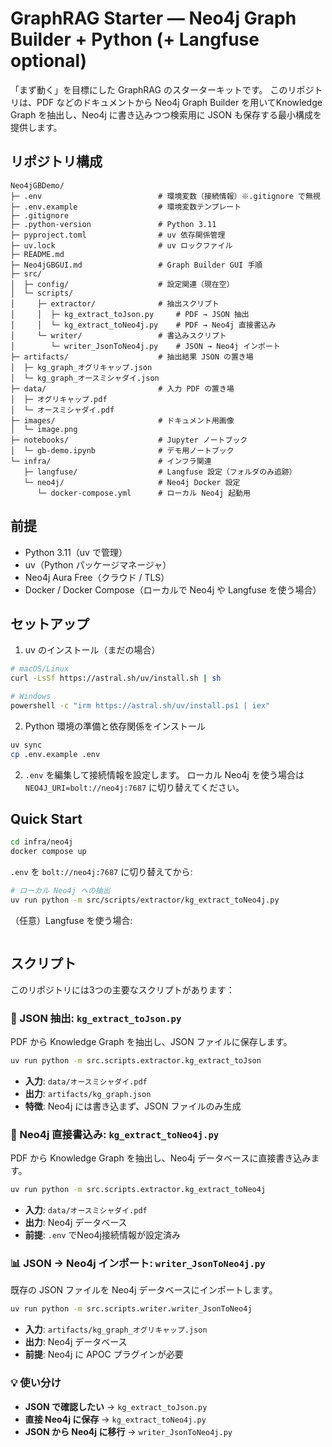 # GraphRAG Starter — Neo4j Graph Builder + Python (+ Langfuse optional)

「まず動く」を目標にした GraphRAG のスターターキットです。
このリポジトリは、PDF などのドキュメントから Neo4j Graph Builder を用いてKnowledge Graph を抽出し、Neo4j に書き込みつつ検索用に JSON も保存する最小構成を提供します。

## リポジトリ構成

```
Neo4jGBDemo/
├─ .env                          # 環境変数（接続情報）※.gitignore で無視
├─ .env.example                  # 環境変数テンプレート
├─ .gitignore
├─ .python-version               # Python 3.11
├─ pyproject.toml                # uv 依存関係管理
├─ uv.lock                       # uv ロックファイル
├─ README.md
├─ Neo4jGBGUI.md                 # Graph Builder GUI 手順
├─ src/
│  ├─ config/                    # 設定関連（現在空）
│  └─ scripts/
│     ├─ extractor/              # 抽出スクリプト
│     │  ├─ kg_extract_toJson.py     # PDF → JSON 抽出
│     │  └─ kg_extract_toNeo4j.py    # PDF → Neo4j 直接書込み
│     └─ writer/                 # 書込みスクリプト
│        └─ writer_JsonToNeo4j.py    # JSON → Neo4j インポート
├─ artifacts/                    # 抽出結果 JSON の置き場
│  ├─ kg_graph_オグリキャップ.json
│  └─ kg_graph_オースミシャダイ.json
├─ data/                         # 入力 PDF の置き場
│  ├─ オグリキャップ.pdf
│  └─ オースミシャダイ.pdf
├─ images/                       # ドキュメント用画像
│  └─ image.png
├─ notebooks/                    # Jupyter ノートブック
│  └─ gb-demo.ipynb              # デモ用ノートブック
└─ infra/                        # インフラ関連
   ├─ langfuse/                  # Langfuse 設定（フォルダのみ追跡）
   └─ neo4j/                     # Neo4j Docker 設定
      └─ docker-compose.yml      # ローカル Neo4j 起動用
```

## 前提

- Python 3.11（uv で管理）
- uv（Python パッケージマネージャ）
- Neo4j Aura Free（クラウド / TLS）
- Docker / Docker Compose（ローカルで Neo4j や Langfuse を使う場合）

## セットアップ

1. uv のインストール（まだの場合）

```bash
# macOS/Linux
curl -LsSf https://astral.sh/uv/install.sh | sh

# Windows
powershell -c "irm https://astral.sh/uv/install.ps1 | iex"
```

2. Python 環境の準備と依存関係をインストール

```bash
uv sync
cp .env.example .env
```

2. `.env` を編集して接続情報を設定します。
ローカル Neo4j を使う場合は `NEO4J_URI=bolt://neo4j:7687` に切り替えてください。

## Quick Start



```bash
cd infra/neo4j
docker compose up
```

`.env` を `bolt://neo4j:7687` に切り替えてから:

```bash
# ローカル Neo4j への抽出
uv run python -m src/scripts/extractor/kg_extract_toNeo4j.py
```

（任意）Langfuse を使う場合:

```bash

```

## スクリプト

このリポジトリには3つの主要なスクリプトがあります：

### 📄 JSON 抽出: `kg_extract_toJson.py`

PDF から Knowledge Graph を抽出し、JSON ファイルに保存します。

```bash
uv run python -m src.scripts.extractor.kg_extract_toJson
```

- **入力**: `data/オースミシャダイ.pdf`
- **出力**: `artifacts/kg_graph.json`
- **特徴**: Neo4j には書き込まず、JSON ファイルのみ生成

### 🔗 Neo4j 直接書込み: `kg_extract_toNeo4j.py`

PDF から Knowledge Graph を抽出し、Neo4j データベースに直接書き込みます。

```bash
uv run python -m src.scripts.extractor.kg_extract_toNeo4j
```

- **入力**: `data/オースミシャダイ.pdf`
- **出力**: Neo4j データベース
- **前提**: `.env` でNeo4j接続情報が設定済み

### 📊 JSON → Neo4j インポート: `writer_JsonToNeo4j.py`

既存の JSON ファイルを Neo4j データベースにインポートします。

```bash
uv run python -m src.scripts.writer.writer_JsonToNeo4j
```

- **入力**: `artifacts/kg_graph_オグリキャップ.json`
- **出力**: Neo4j データベース
- **前提**: Neo4j に APOC プラグインが必要

### 💡 使い分け

- **JSON で確認したい** → `kg_extract_toJson.py`
- **直接 Neo4j に保存** → `kg_extract_toNeo4j.py`  
- **JSON から Neo4j に移行** → `writer_JsonToNeo4j.py`
